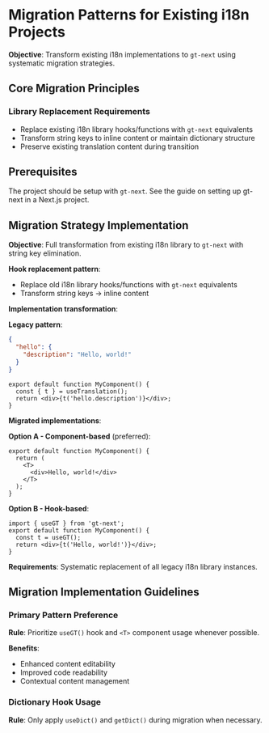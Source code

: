 # Migration Patterns for Existing i18n Projects

**Objective**: Transform existing i18n implementations to `gt-next` using systematic migration strategies.

## Core Migration Principles

### Library Replacement Requirements

- Replace existing i18n library hooks/functions with `gt-next` equivalents
- Transform string keys to inline content or maintain dictionary structure
- Preserve existing translation content during transition

## Prerequisites

The project should be setup with `gt-next`. See the guide on setting up gt-next in a Next.js project.

## Migration Strategy Implementation

**Objective**: Full transformation from existing i18n library to `gt-next` with string key elimination.

**Hook replacement pattern**:

- Replace old i18n library hooks/functions with `gt-next` equivalents
- Transform string keys → inline content

**Implementation transformation**:

**Legacy pattern**:

```json
{
  "hello": {
    "description": "Hello, world!"
  }
}
```

```tsx
export default function MyComponent() {
  const { t } = useTranslation();
  return <div>{t('hello.description')}</div>;
}
```

**Migrated implementations**:

**Option A - Component-based** (preferred):

```tsx
export default function MyComponent() {
  return (
    <T>
      <div>Hello, world!</div>
    </T>
  );
}
```

**Option B - Hook-based**:

```tsx
import { useGT } from 'gt-next';
export default function MyComponent() {
  const t = useGT();
  return <div>{t('Hello, world!')}</div>;
}
```

**Requirements**: Systematic replacement of all legacy i18n library instances.

## Migration Implementation Guidelines

### Primary Pattern Preference

**Rule**: Prioritize `useGT()` hook and `<T>` component usage whenever possible.

**Benefits**:

- Enhanced content editability
- Improved code readability
- Contextual content management

### Dictionary Hook Usage

**Rule**: Only apply `useDict()` and `getDict()` during migration when necessary.
